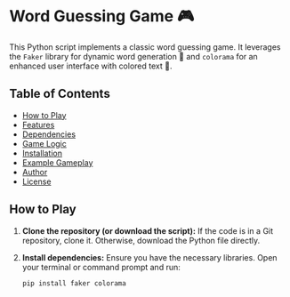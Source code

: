 # Word Guessing Game 🎮

This Python script implements a classic word guessing game. It leverages the `Faker` library for dynamic word generation 🥸 and `colorama` for an enhanced user interface with colored text 🎨.

## Table of Contents

- [How to Play](#how-to-play)
- [Features](#features)
- [Dependencies](#dependencies)
- [Game Logic](#game-logic)
- [Installation](#installation)
- [Example Gameplay](#example-gameplay)
- [Author](#author)
- [License](#license)

## How to Play

1. **Clone the repository (or download the script):** If the code is in a Git repository, clone it. Otherwise, download the Python file directly.
2. **Install dependencies:** Ensure you have the necessary libraries. Open your terminal or command prompt and run:

   ```bash
   pip install faker colorama
